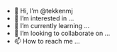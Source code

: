 - 👋 Hi, I’m @tekkenmj
- 👀 I’m interested in ...
- 🌱 I’m currently learning ...
- 💞️ I’m looking to collaborate on ...
- 📫 How to reach me ...

<!---
tekkenmj/tekkenmj is a ✨ special ✨ repository because its `README.md` (this file) appears on your GitHub profile.
You can click the Preview link to take a look at your changes.
--->
